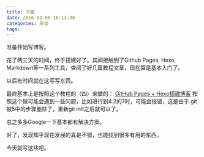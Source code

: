 ```yaml
---
title: 开篇
date: 2016-03-06 10:13:36
categories: 杂谈
tags:
---
```

准备开始写博客。
<!--more-->
花了两三天的时间，终于搭建好了。其间接触到了Github Pages, Hexo, Markdown等一系列工具，查阅了好几篇教程文章，现在算是基本入门了。

以后有时间就在这写写东西。

最终基本上是按照这个教程的（四）来做的：
[GitHub Pages + Hexo搭建博客](http://crazymilk.github.io/2015/12/28/GitHub-Pages-Hexo%E6%90%AD%E5%BB%BA%E5%8D%9A%E5%AE%A2/#more "GitHub Pages + Hexo搭建博客")
按照这个做可能会遇到一些问题，比如进行到4.2的7时，可能会报错，这是由于.git被5中的步骤删除了，重新git init之后就可以了。

总之多多Google一下基本都有解决方案。

对了，发现知乎现在发展的真是不错，也能找到很多有用的东西。

今天就写这些吧。